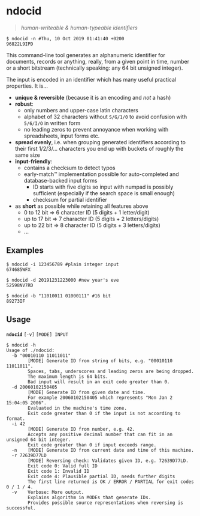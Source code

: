 # ndocid
> *human-writeable & human-typeable identifiers*
```console
$ ndocid -n #Thu, 10 Oct 2019 01:41:40 +0200
96822L9IPD
```
This command-line tool generates an alphanumeric identifier for documents, records or anything, really, from a given point in time, number or a short bitstream (technically speaking: any 64 bit unsigned integer).

The input is encoded in an identifier which has many useful practical properties.
It is...
* **unique & reversible** (because it is an encoding and _not_ a hash)
* **robust**:
  * only numbers and upper-case latin characters
  * alphabet of 32 characters without `S/G/1/0` to avoid confusion with `5/6/I/O` in written form
  * no leading zeros to prevent annoyance when working with spreadsheets, input forms etc.
* **spread evenly**, i.e. when grouping generated identifiers according to their first 1/2/3/... characters you end up with buckets of roughly the same size
* **input-friendly**:
  * contains a checksum to detect typos
  * early-match:tm: implementation possible for auto-completed and database-backed input forms
    * ID starts with five digits so input with numpad is possibly sufficient (especially if the search space is small enough)
    * checksum for partial identifier
* as **short** as possible while retaining all features above
  * 0  to 12 bit => 6 character ID (5 digits + 1 letter/digit)
  * up to 17 bit => 7 character ID (5 digits + 2 letters/digits)
  * up to 22 bit => 8 character ID (5 digits + 3 letters/digits)
  * ...

## Examples
```console
$ ndocid -i 123456789 #plain integer input
674685WFX
```
```console
$ ndocid -d 20191231223000 #new year's eve
52598NV7RD
```
```console
$ ndocid -b "11010011 01000111" #16 bit
89273IF
```

## Usage
**`ndocid`** `[-v]` `[MODE] INPUT`
```console
$ ndocid -h
Usage of ./ndocid:
  -b "00010110 11011011"
    	[MODE] Generate ID from string of bits, e.g. "00010110 11011011".
    	Spaces, tabs, underscores and leading zeros are being dropped.
    	The maximum length is 64 bits.
    	Bad input will result in an exit code greater than 0.
  -d 20060102150405
    	[MODE] Generate ID from given date and time.
    	For example 20060102150405 which represents "Mon Jan 2 15:04:05 2006".
    	Evaluated in the machine's time zone.
    	Exit code greater than 0 if the input is not according to format.
  -i 42
    	[MODE] Generate ID from number, e.g. 42.
    	Accepts any positive decimal number that can fit in an unsigned 64 bit integer.
    	Exit code greater than 0 if input exceeds range.
  -n	[MODE] Generate ID from current date and time of this machine.
  -r 72639D77LD
    	[MODE] Reversing check: Validates given ID, e.g. 72639D77LD.
    	Exit code 0: Valid full ID
    	Exit code 1: Invalid ID
    	Exit code 4: Plausible partial ID, needs further digits
    	The first line returned is OK / ERROR / PARTIAL for exit codes 0 / 1 / 4.
  -v	Verbose: More output.
    	Explains algorithm in MODEs that generate IDs.
    	Provides possible source representations when reversing is successful.
```
